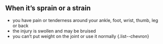## When it’s sprain or a strain

- you have pain or tenderness around your ankle, foot, wrist, thumb, leg or back
- the injury is swollen and may be bruised
- you can’t put weight on the joint or use it normally
{.list--chevron}